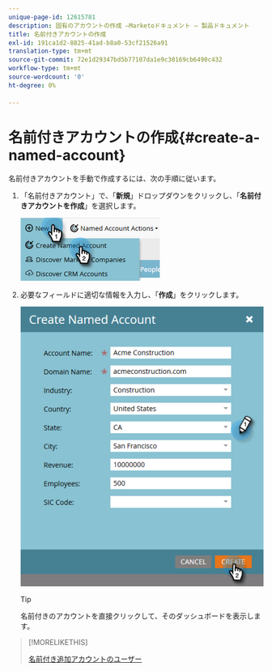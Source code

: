 ```yaml
---
unique-page-id: 12615781
description: 固有のアカウントの作成 —Marketoドキュメント — 製品ドキュメント
title: 名前付きアカウントの作成
exl-id: 191ca1d2-8825-41ad-b8a0-53cf21526a91
translation-type: tm+mt
source-git-commit: 72e1d29347bd5b77107da1e9c30169cb6490c432
workflow-type: tm+mt
source-wordcount: '0'
ht-degree: 0%

---
```


# 名前付きアカウントの作成{#create-a-named-account}

名前付きアカウントを手動で作成するには、次の手順に従います。

1. 「名前付きアカウント」で、「**新規**」ドロップダウンをクリックし、「**名前付きアカウントを作成**」を選択します。

   ![](assets/two-1.png)

1. 必要なフィールドに適切な情報を入力し、「**作成**」をクリックします。

   ![](assets/three-1.png)

   >[!TIP]
   >
   >名前付きのアカウントを直接クリックして、そのダッシュボードを表示します。

>[!MORELIKETHIS]
>
>[名前付き追加アカウントのユーザー](/help/marketo/product-docs/target-account-management/target/named-accounts/add-people-to-a-named-account.md)

